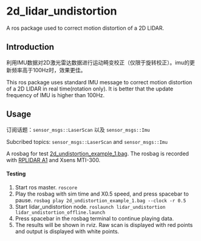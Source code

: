 # 2d_lidar_undistortion
A ros package used to correct motion distortion of a 2D LIDAR.

## Introduction
利用IMU数据对2D激光雷达数据进行运动畸变校正（仅限于旋转校正）。imu的更新频率高于100Hz时，效果更佳。

This ros package uses standard IMU message to correct motion distortion of a 2D LIDAR in real time(rotation only). It is better that the update frequency of IMU is higher than 100Hz.

## Usage
订阅话题：`sensor_msgs::LaserScan` 以及 `sensor_msgs::Imu`

Subcribed topics: `sensor_msgs::LaserScan` and `sensor_msgs::Imu`

A rosbag for test [2d_undistortion_example_1.bag](https://drive.google.com/file/d/1aic5VevWkU7q3yLxUEGD6XcEBUR9QVRZ/view?usp=sharing). The rosbag is recorded with [RPLIDAR A1](http://www.slamtec.com/en/Lidar/A1) and Xsens MTI-300.
#### Testing
1. Start ros master.
`roscore`
2. Play the rosbag with sim time and X0.5 speed, and press spacebar to pause. 
`rosbag play 2d_undistortion_example_1.bag --clock -r 0.5` 
3. Start lidar_undistortion node.
`roslaunch lidar_undistortion lidar_undistortion_offline.launch`
4. Press spacebar in the rosbag terminal to continue playing data.
5. The results will be shown in rviz. Raw scan is displayed with red points and output is displayed with white points.
